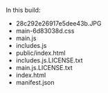 In this build:

- 28c292e26917e5dee43b.JPG
- main-6d83038d.css
- main.js
- includes.js
- public/index.html
- includes.js.LICENSE.txt
- main.js.LICENSE.txt
- index.html
- manifest.json
